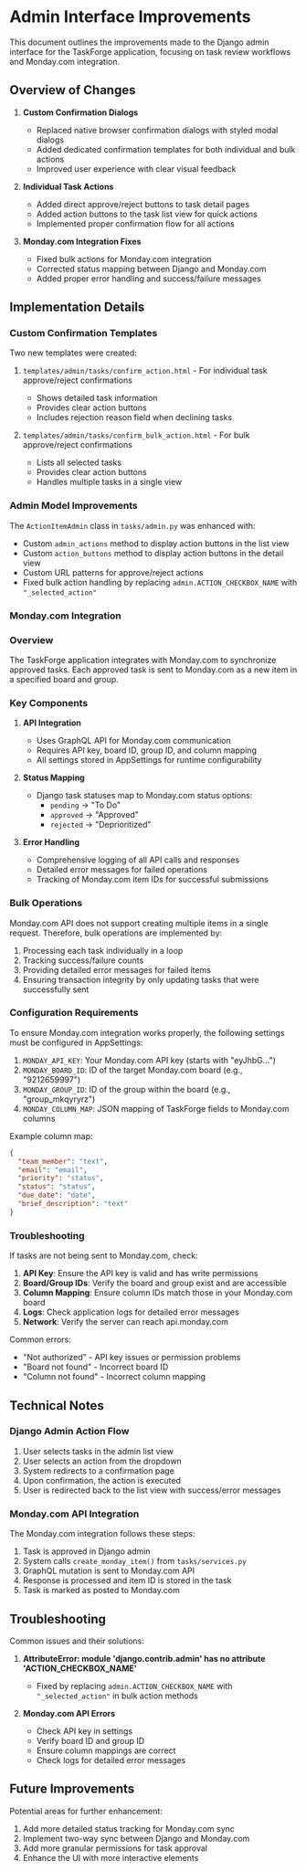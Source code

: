 # Admin Interface Improvements

This document outlines the improvements made to the Django admin interface for the TaskForge application, focusing on task review workflows and Monday.com integration.

## Overview of Changes

1. **Custom Confirmation Dialogs**
   - Replaced native browser confirmation dialogs with styled modal dialogs
   - Added dedicated confirmation templates for both individual and bulk actions
   - Improved user experience with clear visual feedback

2. **Individual Task Actions**
   - Added direct approve/reject buttons to task detail pages
   - Added action buttons to the task list view for quick actions
   - Implemented proper confirmation flow for all actions

3. **Monday.com Integration Fixes**
   - Fixed bulk actions for Monday.com integration
   - Corrected status mapping between Django and Monday.com
   - Added proper error handling and success/failure messages

## Implementation Details

### Custom Confirmation Templates

Two new templates were created:

1. `templates/admin/tasks/confirm_action.html` - For individual task approve/reject confirmations
   - Shows detailed task information
   - Provides clear action buttons
   - Includes rejection reason field when declining tasks

2. `templates/admin/tasks/confirm_bulk_action.html` - For bulk approve/reject confirmations
   - Lists all selected tasks
   - Provides clear action buttons
   - Handles multiple tasks in a single view

### Admin Model Improvements

The `ActionItemAdmin` class in `tasks/admin.py` was enhanced with:

- Custom `admin_actions` method to display action buttons in the list view
- Custom `action_buttons` method to display action buttons in the detail view
- Custom URL patterns for approve/reject actions
- Fixed bulk action handling by replacing `admin.ACTION_CHECKBOX_NAME` with `"_selected_action"`

### Monday.com Integration

### Overview
The TaskForge application integrates with Monday.com to synchronize approved tasks. Each approved task is sent to Monday.com as a new item in a specified board and group.

### Key Components
1. **API Integration**
   - Uses GraphQL API for Monday.com communication
   - Requires API key, board ID, group ID, and column mapping
   - All settings stored in AppSettings for runtime configurability

2. **Status Mapping**
   - Django task statuses map to Monday.com status options:
     - `pending` → "To Do"
     - `approved` → "Approved"
     - `rejected` → "Deprioritized"

3. **Error Handling**
   - Comprehensive logging of all API calls and responses
   - Detailed error messages for failed operations
   - Tracking of Monday.com item IDs for successful submissions

### Bulk Operations
Monday.com API does not support creating multiple items in a single request. Therefore, bulk operations are implemented by:

1. Processing each task individually in a loop
2. Tracking success/failure counts
3. Providing detailed error messages for failed items
4. Ensuring transaction integrity by only updating tasks that were successfully sent

### Configuration Requirements
To ensure Monday.com integration works properly, the following settings must be configured in AppSettings:

1. `MONDAY_API_KEY`: Your Monday.com API key (starts with "eyJhbG...")
2. `MONDAY_BOARD_ID`: ID of the target Monday.com board (e.g., "9212659997")
3. `MONDAY_GROUP_ID`: ID of the group within the board (e.g., "group_mkqyryrz")
4. `MONDAY_COLUMN_MAP`: JSON mapping of TaskForge fields to Monday.com columns

Example column map:
```json
{
  "team_member": "text",
  "email": "email",
  "priority": "status",
  "status": "status",
  "due_date": "date",
  "brief_description": "text"
}
```

### Troubleshooting
If tasks are not being sent to Monday.com, check:

1. **API Key**: Ensure the API key is valid and has write permissions
2. **Board/Group IDs**: Verify the board and group exist and are accessible
3. **Column Mapping**: Ensure column IDs match those in your Monday.com board
4. **Logs**: Check application logs for detailed error messages
5. **Network**: Verify the server can reach api.monday.com

Common errors:
- "Not authorized" - API key issues or permission problems
- "Board not found" - Incorrect board ID
- "Column not found" - Incorrect column mapping

## Technical Notes

### Django Admin Action Flow

1. User selects tasks in the admin list view
2. User selects an action from the dropdown
3. System redirects to a confirmation page
4. Upon confirmation, the action is executed
5. User is redirected back to the list view with success/error messages

### Monday.com API Integration

The Monday.com integration follows these steps:

1. Task is approved in Django admin
2. System calls `create_monday_item()` from `tasks/services.py`
3. GraphQL mutation is sent to Monday.com API
4. Response is processed and item ID is stored in the task
5. Task is marked as posted to Monday.com

## Troubleshooting

Common issues and their solutions:

1. **AttributeError: module 'django.contrib.admin' has no attribute 'ACTION_CHECKBOX_NAME'**
   - Fixed by replacing `admin.ACTION_CHECKBOX_NAME` with `"_selected_action"` in bulk action methods

2. **Monday.com API Errors**
   - Check API key in settings
   - Verify board ID and group ID
   - Ensure column mappings are correct
   - Check logs for detailed error messages

## Future Improvements

Potential areas for further enhancement:

1. Add more detailed status tracking for Monday.com sync
2. Implement two-way sync between Django and Monday.com
3. Add more granular permissions for task approval
4. Enhance the UI with more interactive elements 